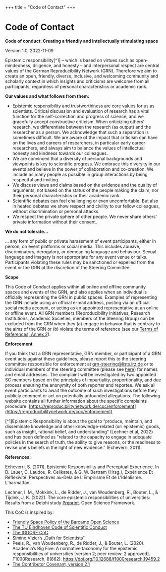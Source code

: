 +++
title = "Code of Contact"
+++

# Code of Contact

**Code of conduct: Creating a friendly and intellectually stimulating space**

Version 1.0, 2022-11-09

Epistemic responsibility[^1] – which is based on virtues such as open-mindedness, diligence, and honesty – and interpersonal respect are central values of the German Reproducibility Network (GRN). Therefore we aim to create an open, friendly, diverse, inclusive, and welcoming community and scholarly context in which insights and criticisms are welcome from all participants, regardless of personal characteristics or academic rank. 

**Our values and what follows from them:**
- Epistemic responsibility and trustworthiness are core values for us as scientists. Critical discussion and evaluation of research has a vital function for the self-correction and progress of science, and we gracefully accept constructive criticism. When criticizing others’ research, we differentiate between the research (as output) and the researcher as a person. We acknowledge that such a separation is sometimes difficult. We are aware of the impact that criticism can have on the lives and careers of researchers, in particular early career researchers, and always aim to balance the values of intellectual honesty and kindness towards our colleagues.
- We are convinced that a diversity of personal backgrounds and viewpoints is key to scientific progress. We embrace this diversity in our events and believe in the power of collaboration and co-creation. We include as many people as possible in group interactions by being respectful and inviting.
- We discuss views and claims based on the evidence and the quality of arguments, not based on the status of the people making the claim, nor their personal characteristics or their academic rank.
- Scientific debates can feel challenging or even uncomfortable. But also in heated debates we show respect and civility to our fellow colleagues, without discrimination or personal attacks.
- We respect the private sphere of other people. We never share others’ private information without their consent.

**We do not tolerate…**

… any form of public or private harassment of event participants, either in person, on event platforms or social media. This includes abusive, discriminatory, derogatory, or demeaning language and behaviour. Sexual language and imagery is not appropriate for any event venue or talks. Participants violating these rules may be sanctioned or expelled from the event or the GRN at the discretion of the Steering Committee. 

**Scope**

This Code of Conduct applies within all online and offline community spaces and events of the GRN, and also applies when an individual is officially representing the GRN in public spaces. Examples of representing the GRN include using an official e-mail address, posting via an official social media account, or acting as an appointed representative at an online or offline event. All GRN members (Reproducibility Initiatives, Research Institutions, Academic Societies, members of the Steering Group) can be excluded from the GRN when they (a) engage in behavior that is contrary to the aims of the GRN or (b) violate the terms of reference (see our [Terms of References, Annex 2](https://reproducibilitynetwork.de/terms/annex/2-membership/)).

**Enforcement**

If you think that a GRN representative, GRN member, or participant of a GRN event acts against these guidelines, please report this to the steering committee responsible for enforcement at <grn-steering@lists.lrz.de> or to individual members of the steering committee (please see [here](https://reproducibilitynetwork.de/members/)) for names and email addresses. The complaint will be investigated by two appointed SC members based on the principles of impartiality, proportionality, and due process ensuring the anonymity of both reporter and reportee. We ask all event participants to await the outcome of such investigations before they publicly comment or act on potentially unfounded allegations. The following website contains all further information about the specific complaints procedure: [https://reproducibilitynetwork.de/coc/enforcement](https://reproducibilitynetwork.de/coc/enforcement)

[^1]Epistemic Responsibility is about the goal to “produce, maintain, and disseminate knowledge and other knowledge-related (or: epistemic) goods, such as insight, rational belief, and understanding” (Lechner et al, 2022) and has been defined as "related to the capacity to engage in adequate policies in the search of truth, the ability to give reasons, or the readiness to revise one's beliefs in the light of new evidence.” (Echeverri, 2011).

**References:**

Echeverri, S. (2011). Epistemic Responsibility and Perceptual Experience. In D. Lauer, C. Laudou, R. Celikates, & G. W. Bertram (Hrsg.), Expérience Et Réflexivité: Perspectives au-Delà de L’Empirisme Et de L’Idéalisme. L’harmattan.

Lechner, I. M., Mokkink, L., de Ridder, J., van Woudenberg, R., Bouter, L., & Tijdink, J. K. (2022). The core epistemic responsibilities of universities: Results from a Delphi study [Preprint](https://doi.org/10.31219/osf.io/k387j). Open Science Framework. 

This CoC is inspired by:

- [Friendly Space Policy of the Barcamp Open Science](https://www.open-science-conference.eu/barcamp/)
- [The TU Eindhoven Code of Scientific Conduct](https://assets.tue.nl/fileadmin/content/universiteit/Over_de_universiteit/integriteit/TUe_Code_of_Scientific_Conduct_21-1-2015.pdf)
- [The IGDORE CoC](https://igdore.org/wp-content/uploads/2022/07/IGDORE-Code-of-Research-Conduct.pdf)
- [Simine Vizier’s „Oath for Scientists“](https://sometimesimwrong.typepad.com/wrong/2018/01/oath-for-scientists.html)
- Peels, R., van Woudenberg, R., de Ridder, J., & Bouter, L. (2020). Academia’s Big Five: A normative taxonomy for the epistemic responsibilities of universities [version 2; peer review: 2 approved]. F1000Research, 8(862). https://doi.org/10.12688/f1000research.19459.2
- [The Contributor Covenant, version 2.1](https://www.contributor-covenant.org/version/2/1/code_of_conduct.html)